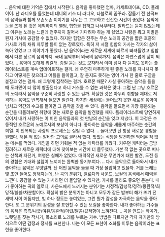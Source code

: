 ..
음악에 대한 기억은 집에서 시작된다. 음악을 좋아했던 엄마, 카세트테이프, CD, 플레이어. 난 라디오를 들었는데 데니의 키스 더 라디오, 타블로의 꿈꾸라. 잠들기 전 선곡표의 음악들과 함께 오손도손 이야기를 나누는 그 고요하고 잔잔한 시간이 좋았다.
음악에 눈을 뜨게 된 것은 에픽하이의 앨범, 힙합을 접하고 나서부터다. 발라드는 듣지 않았는데 그 이유는 노래는 느린데 전주까지 길어서 기다려야 하는 게 싫었고 사랑은 뭐고 이별은 뭔지 가사에 공감할 수 없었다. 하지만 힙합은 전주는 무슨 노래의 공간을 짧은 호흡의 가사로 가득 채워 지루할 틈이 없는 장르였다. 특히 저 시절 힙합의 가사는 각자의 삶이 녹아 있었고 그 이야기가 좋았다. 난 음악이라는 새로운 세계에 빠르게 빠져들었고 힙합에서 다른 장르의 음악까지. 국내 음악부터 외국의 음악까지. 음악은 자연스럽게 삶이 되었다.
..
음악이 도대체 뭐길래. 종일 듣는 것도 모자라서 이미 넘쳐 다 듣지도 못하는 플레이리스트를 계속 업데이트하는 걸까. 왜 우연히 마주하게 된 좋은 노래를 지나치지 못하고 어떻게든 찾으려고 어플을 들이밀고, 잘 듣지도 못하는 영어 가사 한 줄로 구글을 붙잡고 있는 걸까. 왜 그렇게 집착하는 걸까. 호르몬 때문? 사실 좋아하는 음악을 들을 때 도파민이 더 많이 방출된다고 하니 거스를 수 없는 과학은 맞다. 그럼 난 그냥 호르몬의 노예라서 음악을 꾸준히 사랑할 수 있는 걸까. 확실한 것은 아무리 취향을 제대로 저격하는 음악도 반복해서 들으면 질린다. 하지만 세상에는 들어보지 못한 새로운 음악이 넘치고 약간의 수고를 들이면 그 음악을 찾을 수 있다. 음악을 들으면서 가장 흥분되는 순간을 떠올려보면 취향에 맞는 새로운 음악을 발견했을 때다. 플레이리스트에 당연하게 있어서 내가 사랑하는 이 미친 음악들과의 첫 만남의 순간을 잊고 지냈다. 이 과정은 수동적인 호르몬의 노예로서의 보상이 아니다. 좋아하는 음악을 새롭게 마주하는 순간의 희열. 이 반복되는 사랑의 프로세스는 질릴 수 없다.
..
돌아보면 난 항상 새로운 경험을 원했다. 해본 적 없는 알바만 고의로 골라서 했다. 맛있는 식당을 발견하면 먹어본 적 없는 메뉴를 먹었다. 게임을 하면 키워본 적 없는 캐릭터를 키웠다. 키우던 캐릭터는 금방 질려하고 새로운 캐릭터에 대해 찾아보는 시간에 더 몰두했다. 가본 적 없는 곳으로 떠나는 산책과 자전거, 여행은 실패가 없었다. 매력적인 새로운 무언가에 대한 발견, 도전 등의 경험은 기대와 설렘이 느껴지는 완벽한 동기부여다.
..
다시 음악으로 돌아와서 내가 좋아하는 음악은 무엇일까. 난 어떤 음악을 들을 때 가장 몰입하고 있을까. 거를 노래는 몇 초만 들어도 정해지는데, 난 곡의 분위기, 멜로디와 사운드, 보컬의 음색에서 매력을 느낀다. 공감할 수 있는 가사라면 더 몰입할 수 있지만, 가사를 몰라도 좋으면 듣는다. 내가 좋아하는 곡의 멜로디, 사운드에서 느껴지는 분위기는 서정적/감성적/정적/몽환적/희망적/쓸쓸/차분함이다. 확실히 밝은 분위기는 아니고 모두가 잠든 밤부터 해가 뜨기 전 새벽 사이 어둡지만, 빛 하나 정도는 놓여있는, 그런 뭔가 감성을 자극하는 음악을 좋아한다. 또 그 분위기의 감성을 잘 표현할 수 있는 보컬을 좋아한다. 내가 좋아하는 가수들의 음색은 촉촉/나긋/여유/몽환적/아련/달콤/끈적함이 느껴진다.
..
곡을 만드는 작곡가, 노랫말을 짓는 작사가, 목소리로 노래를 부르는 가수. 방법은 다르지만 각자 자기만의 방식으로 어떤 감정과 정서를 표현한다. 나는 이 모든 표현이 조화를 이루는 음악이라는 표현을 좋아한다.